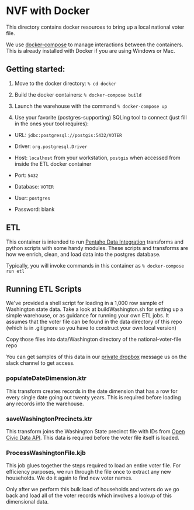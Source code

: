 # NVF with Docker

This directory contains docker resources to bring up a local national voter file.

We use [docker-compose](https://docs.docker.com/compose/) to manage interactions between the containers. This is already installed with Docker if you are using Windows or Mac.

## Getting started:

1. Move to the docker directory: `% cd docker`
2. Build the docker containers: `% docker-compose build`
3. Launch the warehouse with the command `% docker-compose up`

4. Use your favorite (postgres-supporting) SQLing tool to connect (just fill in the ones your tool requires):

* URL: `jdbc:postgresql://postgis:5432/VOTER`
* Driver: `org.postgresql.Driver`

* Host: `localhost` from your workstation, `postgis` when accessed from inside the ETL docker container
* Port: `5432`
* Database: `VOTER`
* User: `postgres`
* Password: blank

## ETL

This container is intended to run [Pentaho Data Integration](http://community.pentaho.com/projects/data-integration/) transforms and python scripts with some handy modules. These scripts and transforms are how we enrich, clean, and load data into the postgres database.

Typically, you will invoke commands in this container as 
`% docker-compose run etl` 

## Running ETL Scripts

We've provided a shell script for loading in a 1,000 row sample of Washington state data. Take a look at buildWashington.sh for setting up a simple warehouse, or as guidance for running your own ETL jobs. It assumes that the voter file can be found in the data directory of this repo
(which is in .gitignore so you have to construct your own local version)

Copy those files into data/Washington directory of the national-voter-file repo

You can get samples of this data in our [private dropbox](https://www.dropbox.com/work/getmovement%20Team%20Folder) message us on the slack channel to get access.

### populateDateDimension.ktr
This transform creates records in the date dimension that has a row for every single date going out twenty years. This is required before loading any records into the warehouse.

### saveWashingtonPrecincts.ktr
This transform joins the Washington State precinct file with IDs from [Open Civic Data API](https://opencivicdata.readthedocs.io/en/latest/ocdids.html). This data is required before the voter file itself is loaded.


### ProcessWashingtonFile.kjb
This job glues together the steps required to load an entire voter file. For efficiency purposes, we run through the file once to extract any new households. We do it again to find new voter names.

Only after we perform this bulk load of households and voters do we go back and load all of the voter records which involves a lookup of this dimensional data.

